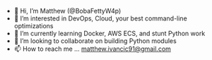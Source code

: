 - 👋 Hi, I’m Matthew (@BobaFettyW4p)
- 👀 I’m interested in DevOps, Cloud, your best command-line optimizations
- 🌱 I’m currently learning Docker, AWS ECS, and stunt Python work
- 💞️ I’m looking to collaborate on building Python modules
- 📫 How to reach me ... matthew.ivancic91@gmail.com

<!---
BobaFettyW4p/BobaFettyW4p is a ✨ special ✨ repository because its `README.md` (this file) appears on your GitHub profile.
You can click the Preview link to take a look at your changes.
--->
